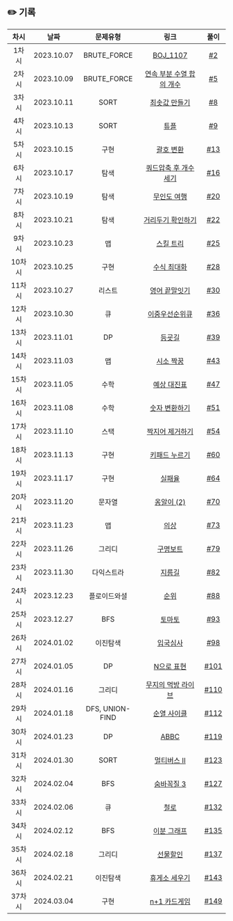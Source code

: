 ## ✏️ 기록   

|  차시  |    날짜    |    문제유형     |                                               링크                                                |                            풀이                             |
| :----: | :--------: | :-------------: | :-----------------------------------------------------------------------------------------------: | :---------------------------------------------------------: |
| 1차시  | 2023.10.07 |   BRUTE_FORCE   |                         [BOJ_1107](https://www.acmicpc.net/problem/1107)                          |   [#2](https://github.com/AlgoLeadMe/AlgoLeadMe-1/pull/2)   |
| 2차시  | 2023.10.09 |   BRUTE_FORCE   |   [연속 부분 수열 합의 개수](https://school.programmers.co.kr/learn/courses/30/lessons/131701)    |   [#5](https://github.com/AlgoLeadMe/AlgoLeadMe-1/pull/5)   |
| 3차시  | 2023.10.11 |      SORT       | [최솟값 만들기](https://school.programmers.co.kr/learn/courses/30/lessons/12941?language=python3) |   [#8](https://github.com/AlgoLeadMe/AlgoLeadMe-1/pull/8)   |
| 4차시  | 2023.10.13 |      SORT       |              [튜플](https://school.programmers.co.kr/learn/courses/30/lessons/64065)              |   [#9](https://github.com/AlgoLeadMe/AlgoLeadMe-1/pull/9)   |
| 5차시  | 2023.10.15 |      구현       |           [괄호 변환](https://school.programmers.co.kr/learn/courses/30/lessons/60058)            |  [#13](https://github.com/AlgoLeadMe/AlgoLeadMe-1/pull/13)  |
| 6차시  | 2023.10.17 |      탐색       |     [쿼드압축 후 개수 세기](https://school.programmers.co.kr/learn/courses/30/lessons/68936)      |  [#16](https://github.com/AlgoLeadMe/AlgoLeadMe-1/pull/16)  |
| 7차시  | 2023.10.19 |      탐색       |          [무인도 여행](https://school.programmers.co.kr/learn/courses/30/lessons/154540)          |  [#20](https://github.com/AlgoLeadMe/AlgoLeadMe-1/pull/20)  |
| 8차시  | 2023.10.21 |      탐색       |       [거리두기 확인하기](https://school.programmers.co.kr/learn/courses/30/lessons/81302)        |  [#22](https://github.com/AlgoLeadMe/AlgoLeadMe-1/pull/22)  |
| 9차시  | 2023.10.23 |       맵        |           [스킬 트리](https://school.programmers.co.kr/learn/courses/30/lessons/49993)            |  [#25](https://github.com/AlgoLeadMe/AlgoLeadMe-1/pull/25)  |
| 10차시 | 2023.10.25 |      구현       |          [수식 최대화](https://school.programmers.co.kr/learn/courses/30/lessons/67257)           |  [#28](https://github.com/AlgoLeadMe/AlgoLeadMe-1/pull/28)  |
| 11차시 | 2023.10.27 |     리스트      |         [영어 끝말잇기](https://school.programmers.co.kr/learn/courses/30/lessons/12981)          |  [#30](https://github.com/AlgoLeadMe/AlgoLeadMe-1/pull/30)  |
| 12차시 | 2023.10.30 |       큐        |         [이중우선순위큐](https://school.programmers.co.kr/learn/courses/30/lessons/42628)         |  [#36](https://github.com/AlgoLeadMe/AlgoLeadMe-1/pull/36)  |
| 13차시 | 2023.11.01 |       DP        |             [등굣길](https://school.programmers.co.kr/learn/courses/30/lessons/42898)             |  [#39](https://github.com/AlgoLeadMe/AlgoLeadMe-1/pull/39)  |
| 14차시 | 2023.11.03 |       맵        |           [시소 짝꿍](https://school.programmers.co.kr/learn/courses/30/lessons/152996)           |  [#43](https://github.com/AlgoLeadMe/AlgoLeadMe-1/pull/43)  |
| 15차시 | 2023.11.05 |      수학       |          [예상 대진표](https://school.programmers.co.kr/learn/courses/30/lessons/12985)           |  [#47](https://github.com/AlgoLeadMe/AlgoLeadMe-1/pull/47)  |
| 16차시 | 2023.11.08 |      수학       |         [숫자 변환하기](https://school.programmers.co.kr/learn/courses/30/lessons/154538)         |  [#51](https://github.com/AlgoLeadMe/AlgoLeadMe-1/pull/51)  |
| 17차시 | 2023.11.10 |      스택       |        [짝지어 제거하기](https://school.programmers.co.kr/learn/courses/30/lessons/12973)         |  [#54](https://github.com/AlgoLeadMe/AlgoLeadMe-1/pull/54)  |
| 18차시 | 2023.11.13 |      구현       |         [키패드 누르기](https://school.programmers.co.kr/learn/courses/30/lessons/67256)          |  [#60](https://github.com/AlgoLeadMe/AlgoLeadMe-1/pull/60)  |
| 19차시 | 2023.11.17 |      구현       |             [실패율](https://school.programmers.co.kr/learn/courses/30/lessons/42889)             |  [#64](https://github.com/AlgoLeadMe/AlgoLeadMe-1/pull/64)  |
| 20차시 | 2023.11.20 |     문자열      |          [옹알이 (2)](https://school.programmers.co.kr/learn/courses/30/lessons/133499)           |  [#70](https://github.com/AlgoLeadMe/AlgoLeadMe-1/pull/70)  |
| 21차시 | 2023.11.23 |       맵        |              [의상](https://school.programmers.co.kr/learn/courses/30/lessons/42578)              |  [#73](https://github.com/AlgoLeadMe/AlgoLeadMe-1/pull/73)  |
| 22차시 | 2023.11.26 |     그리디      |            [구명보트](https://school.programmers.co.kr/learn/courses/30/lessons/42885)            |  [#79](https://github.com/AlgoLeadMe/AlgoLeadMe-1/pull/79)  |
| 23차시 | 2023.11.30 |   다익스트라    |                          [지름길](https://www.acmicpc.net/problem/1446)                           |  [#82](https://github.com/AlgoLeadMe/AlgoLeadMe-1/pull/82)  |
| 24차시 | 2023.12.23 |  플로이드와셜   |              [순위](https://school.programmers.co.kr/learn/courses/30/lessons/49191)              |  [#88](https://github.com/AlgoLeadMe/AlgoLeadMe-1/pull/88)  |
| 25차시 | 2023.12.27 |       BFS       |                          [토마토](https://www.acmicpc.net/problem/7569)                           |  [#93](https://github.com/AlgoLeadMe/AlgoLeadMe-1/pull/93)  |
| 26차시 | 2024.01.02 |    이진탐색     |            [입국심사](https://school.programmers.co.kr/learn/courses/30/lessons/43238)            |  [#98](https://github.com/AlgoLeadMe/AlgoLeadMe-1/pull/98)  |
| 27차시 | 2024.01.05 |       DP        |           [N으로 표현](https://school.programmers.co.kr/learn/courses/30/lessons/42895)           | [#101](https://github.com/AlgoLeadMe/AlgoLeadMe-1/pull/101) |
| 28차시 | 2024.01.16 |     그리디      |       [무지의 먹방 라이브](https://school.programmers.co.kr/learn/courses/30/lessons/42891)       | [#110](https://github.com/AlgoLeadMe/AlgoLeadMe-1/pull/110) |
| 29차시 | 2024.01.18 | DFS, UNION-FIND |                       [순열 사이클](https://www.acmicpc.net/problem/10451)                        | [#112](https://github.com/AlgoLeadMe/AlgoLeadMe-1/pull/112) |
| 30차시 | 2024.01.23 |       DP        |                           [ABBC](https://www.acmicpc.net/problem/25381)                           | [#119](https://github.com/AlgoLeadMe/AlgoLeadMe-1/pull/119) |
| 31차시 | 2024.01.30 |      SORT       |                        [멀티버스 Ⅱ](https://www.acmicpc.net/problem/18869)                        | [#123](https://github.com/AlgoLeadMe/AlgoLeadMe-1/pull/123) |
| 32차시 | 2024.02.04 |       BFS       |                        [숨바꼭질 3](https://www.acmicpc.net/problem/13549)                        | [#127](https://github.com/AlgoLeadMe/AlgoLeadMe-1/pull/127) |
| 33차시 | 2024.02.06 |       큐        |                           [철로](https://www.acmicpc.net/problem/13334)                           | [#132](https://github.com/AlgoLeadMe/AlgoLeadMe-1/pull/132) |
| 34차시 | 2024.02.12 |       BFS       |                        [이분 그래프](https://www.acmicpc.net/problem/1707)                        | [#135](https://github.com/AlgoLeadMe/AlgoLeadMe-1/pull/135) |
| 35차시 | 2024.02.18 |     그리디      |                         [선물할인](https://www.acmicpc.net/problem/25947)                         | [#137](https://github.com/AlgoLeadMe/AlgoLeadMe-1/pull/137) |
| 36차시 | 2024.02.21 |    이진탐색     |                       [휴게소 세우기](https://www.acmicpc.net/problem/1477)                       | [#143](https://github.com/AlgoLeadMe/AlgoLeadMe-1/pull/143) |
| 37차시 | 2024.03.04 |      구현       |         [n+1 카드게임](https://school.programmers.co.kr/learn/courses/30/lessons/258707)          | [#149](https://github.com/AlgoLeadMe/AlgoLeadMe-1/pull/149) |